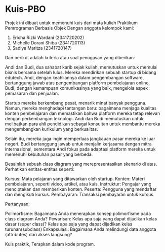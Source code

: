 # Kuis-PBO

Projek ini dibuat untuk memenuhi kuis dari mata kuliah Praktikum Pemrograman Berbasis Objek 
Dengan anggota kelompok kami:
1. Ericha Rizki Wardani (2341720202)
2. Michelle Dorani Shiba (2341720113)
3. Sadiya Maritza (2341720147)

Dan berikut adalah kriteria atau soal penugasan yang diberikan: 

Andi dan Budi, dua sahabat karib sejak kuliah, memutuskan untuk memulai bisnis bersama setelah lulus. Mereka mendirikan sebuah startup di bidang edutech. Andi, dengan keahliannya dalam pengembangan software, bertanggung jawab atas pengembangan platform pembelajaran online. Budi, dengan kemampuan komunikasinya yang baik, mengelola aspek pemasaran dan penjualan.

Startup mereka berkembang pesat, menarik minat banyak pengguna. Namun, mereka menghadapi tantangan baru: bagaimana menjaga kualitas konten pembelajaran dan memastikan bahwa platform mereka tetap relevan dengan perkembangan teknologi. Andi dan Budi memutuskan untuk melibatkan para ahli pendidikan sebagai konsultan untuk membantu mereka mengembangkan kurikulum yang berkualitas.

Selain itu, mereka juga ingin memperluas jangkauan pasar mereka ke luar negeri. Budi bertanggung jawab untuk menjalin kerjasama dengan mitra internasional, sementara Andi fokus pada adaptasi platform mereka untuk memenuhi kebutuhan pasar yang berbeda.

 

Desainlah sebuah class diagram yang merepresentasikan skenario di atas. Perhatikan entitas-entitas seperti:

Kursus: Mata pelajaran yang ditawarkan oleh startup.
Konten: Materi pembelajaran, seperti video, artikel, atau kuis.
Instruktur: Pengajar yang menciptakan dan memberikan konten.
Peserta: Pengguna yang mendaftar dan mengikuti kursus.
Pembayaran: Transaksi pembayaran untuk kursus.
 

Pertanyaan:

Polimorfisme: Bagaimana Anda menerapkan konsep polimorfisme pada class diagram Anda?
Pewarisan: Kelas apa saja yang dapat dijadikan kelas dasar (super class)? Kelas apa saja yang dapat dijadikan kelas turunan(subclass)
Enkapsulasi: Bagaimana Anda melindungi data anggota (attributes) dari akses langsung?
 

Kuis praktik, Terapkan dalam kode program.